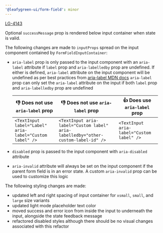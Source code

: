 ```yaml
---
'@leafygreen-ui/form-field': minor
---
```


[LG-4143](https://jira.mongodb.org/browse/LG-4143)

Optional `successMessage` prop is rendered below input container when state is valid.

The following changes are made to `inputProps` spread on the input component contained by `FormFieldInputContainer`:
- `aria-label` prop is only passed to the input component with an `aria-label` attribute if `label` prop and `aria-labelledby` prop are undefined. If either is defined, `aria-label` attribute on the input component will be undefined as per best practices from [aria-label MDN docs](https://developer.mozilla.org/en-US/docs/Web/Accessibility/ARIA/Attributes/aria-label)
`aria-label` prop can only set the `aria-label` attribute on the input if both `label` prop and `aria-labelledby` prop are undefined

    | 👎 Does not use `aria-label` prop | 👎 Does not use `aria-label` prop | 👍 Does use `aria-label` prop |
    | - | - | - |
    | `<TextInput label="Label" aria-label="Custom label" />` | `<TextInput aria-label="Custom label" aria-labelledby="other-custom-label-id" />` | `<TextInput aria-label="Custom label" />` |
- `disabled` prop is passed to the input component with `aria-disabled` attribute
- `aria-invalid` attribute will always be set on the input component if the parent form field is in an error state. A custom `aria-invalid` prop can be used to customize this logic

The following styling changes are made:
- updated left and right spacing of input container for `xsmall`, `small`, and `large` size variants
- updated light mode placeholder text color
- moved success and error icon from inside the input to underneath the input, alongside the state feedback message
- refactored disabled styles although there should be no visual changes associated with this refactor

